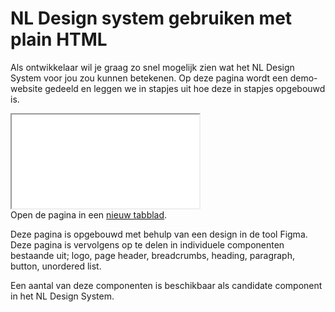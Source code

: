 # NL Design system gebruiken met plain HTML

Als ontwikkelaar wil je graag zo snel mogelijk zien wat het NL Design System voor jou zou kunnen betekenen. Op deze pagina wordt een demo-website gedeeld en leggen we in stapjes uit hoe deze in stapjes opgebouwd is.

<div className="utrecht-root" style={{zoom: '25%', width: '100%', height: '1024px'}}>
  <div className="utrecht-body">
    <iframe style={{width: '100%', height: '768px'}} src="/examples/example-page.html"></iframe>
  </div>
</div>
Open de pagina in een <a href="/examples/example-page.html" about="_blank">nieuw tabblad</a>.

Deze pagina is opgebouwd met behulp van een design in de tool Figma. Deze pagina is vervolgens op te delen in individuele componenten bestaande uit; logo, page header, breadcrumbs, heading, paragraph, button, unordered list.

Een aantal van deze componenten is beschikbaar als candidate component in het NL Design System.
